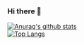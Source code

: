 ### Hi there 👋

[![Anurag's github stats](https://github-readme-stats.vercel.app/api?username=sinyu1012)](https://github.com/USERNAME/github-readme-stats)  
[![Top Langs](https://github-readme-stats.vercel.app/api/top-langs/?username=sinyu1012&layout=compact)](https://github.com/USERNAME/github-readme-stats)

<!--
**sinyu1012/sinyu1012** is a ✨ _special_ ✨ repository because its `README.md` (this file) appears on your GitHub profile.

Here are some ideas to get you started:

- 🔭 I’m currently working on ...
- 🌱 I’m currently learning ...
- 👯 I’m looking to collaborate on ...
- 🤔 I’m looking for help with ...
- 💬 Ask me about ...
- 📫 How to reach me: ...
- 😄 Pronouns: ...
- ⚡ Fun fact: ...
-->
